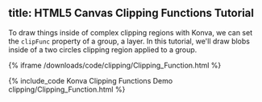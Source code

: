 title: HTML5 Canvas Clipping Functions Tutorial
---

To draw things inside of complex clipping regions with Konva, we can set the `clipFunc`
property of a group, a layer.
In this tutorial, we'll draw blobs inside of a two circles clipping region applied to a group.

{% iframe /downloads/code/clipping/Clipping_Function.html %}

{% include_code Konva Clipping Functions Demo clipping/Clipping_Function.html %}
